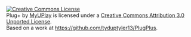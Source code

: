 <a rel="license" href="http://creativecommons.org/licenses/by/3.0/deed.en_US"><img alt="Creative Commons License" style="border-width:0" src="http://i.creativecommons.org/l/by/3.0/88x31.png" /></a><br /><span xmlns:dct="http://purl.org/dc/terms/" property="dct:title">Plug+</span> by <a xmlns:cc="http://creativecommons.org/ns#" href="http://www.myuplay.com" property="cc:attributionName" rel="cc:attributionURL">MyUPlay</a> is licensed under a <a rel="license" href="http://creativecommons.org/licenses/by/3.0/deed.en_US">Creative Commons Attribution 3.0 Unported License</a>.<br />Based on a work at <a xmlns:dct="http://purl.org/dc/terms/" href="https://github.com/tyduptyler13/PlugPlus" rel="dct:source">https://github.com/tyduptyler13/PlugPlus</a>.
